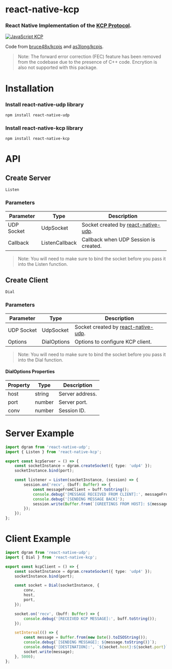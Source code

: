 # react-native-kcp

### React Native Implementation of the [KCP Protocol](https://github.com/skywind3000/kcp/blob/master/README.en.md).

[![JavaScript KCP](https://img.shields.io/badge/Powered_By-KCP-293C81?style=for-the-badge&logo=JavaScript&logoColor=FFFFFF)](https://reactnative.dev/docs/environment-setup)

Code from [bruce48x/kcpjs](https://github.com/bruce48x/kcpjs) and [as3long/kcpjs](https://github.com/as3long/kcpjs).

> Note: The forward error correction (FEC) feature has been removed from the codebase due to the presence of C++ code. Encrytion is also not supported with this package.

# Installation

### Install react-native-udp library

```
npm install react-native-udp
```

### Install react-native-kcp library

```
npm install react-native-kcp
```

# API

## Create Server

`Listen`

### Parameters

| Parameter  | Type           | Description                                  |
| ---------- | -------------- | -------------------------------------------- |
| UDP Socket | UdpSocket      | Socket created by [react-native-udp][rnudp]. |
| Callback   | ListenCallback | Callback when UDP Session is created.        |

> Note: You will need to make sure to bind the socket before you pass it into the Listen function.

## Create Client

`Dial`

### Parameters

| Parameter  | Type        | Description                                  |
| ---------- | ----------- | -------------------------------------------- |
| UDP Socket | UdpSocket   | Socket created by [react-native-udp][rnudp]. |
| Options    | DialOptions | Options to configure KCP client.             |

> Note: You will need to make sure to bind the socket before you pass it into the Dial function.

#### DialOptions Properties

| Property | Type   | Description     |
| -------- | ------ | --------------- |
| host     | string | Server address. |
| port     | number | Server port.    |
| conv     | number | Session ID.     |

# Server Example

```ts
import dgram from 'react-native-udp';
import { Listen } from 'react-native-kcp';

export const kcpServer = () => {
    const socketInstance = dgram.createSocket({ type: 'udp4' });
    socketInstance.bind(port);

    const listener = Listen(socketInstance, (session) => {
        session.on('recv', (buff: Buffer) => {
            const messageFromClient = buff.toString();
            console.debug('[MESSAGE RECEIVED FROM CLIENT]:', messageFromClient);
            console.debug('[SENDING MESSAGE BACK]');
            session.write(Buffer.from(`[GREETINGS FROM HOST]: ${messageFromClient}`));
        });
    });
};
```

# Client Example

```ts
import dgram from 'react-native-udp';
import { Dial } from 'react-native-kcp';

export const kcpClient = () => {
    const socketInstance = dgram.createSocket({ type: 'udp4' });
    socketInstance.bind(port);

    const socket = Dial(socketInstance, {
        conv,
        host,
        port,
    });

    socket.on('recv', (buff: Buffer) => {
        console.debug('[RECEIVED KCP MESSAGE]:', buff.toString());
    });

    setInterval(() => {
        const message = Buffer.from(new Date().toISOString());
        console.debug(`[SENDING MESSAGE]: ${message.toString()}`);
        console.debug('[DESTINATION]:', `${socket.host}:${socket.port}`);
        socket.write(message);
    }, 5000);
};
```

[rnudp]: https://github.com/tradle/react-native-udp/blob/master/README.md
